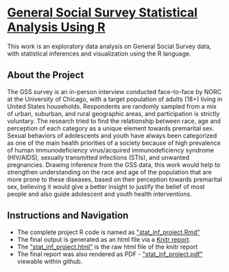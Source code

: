 # [General Social Survey Statistical Analysis Using R](https://htmlpreview.github.io/?https://github.com/tosmartak/R-GSS-exploratory-data-analysis/blob/R-GSS-exploratory-data-analysis/stat_inf_project.html)
This work is an exploratory data analysis on General Social Survey data, with statistical inferences and visualization using the R language.

## About the Project
The GSS survey is an in-person interview conducted face-to-face by NORC at the University of Chicago, with a target population of adults (18+) living in United States households. Respondents are randomly sampled from a mix of urban, suburban, and rural geographic areas, and participation is strictly voluntary.
The research tried to find the relationship between race, age and perception of each category as a unique element towards premarital sex. Sexual behaviors of adolescents and youth have always been categorized as one of the main health priorities of a society because of high prevalence of human immunodeficiency virus/acquired immunodeficiency syndrome (HIV/AIDS), sexually transmitted infections (STIs), and unwanted pregnancies. Drawing inference from the GSS data, this work would help to strengthen understanding on the race and age of the population that are more prone to these diseases, based on their perception towards premarital sex, believing it would give a better insight to justify the belief of most people and also guide adolescent and youth health interventions.

## Instructions and Navigation
- The complete project R code is named as ["stat_inf_project.Rmd"](https://github.com/tosmartak/R-GSS-exploratory-data-analysis/blob/R-GSS-exploratory-data-analysis/stat_inf_project.Rmd)
- The final output is generated as an html file via a [Knitr report](https://htmlpreview.github.io/?https://github.com/tosmartak/R-GSS-exploratory-data-analysis/blob/R-GSS-exploratory-data-analysis/stat_inf_project.html).
- The ["stat_inf_project.html"](https://github.com/tosmartak/R-GSS-exploratory-data-analysis/blob/R-GSS-exploratory-data-analysis/stat_inf_project.html) is the raw html file of the knitr report
- The final report was also rendered as PDF - ["stat_inf_project.pdf"](https://github.com/tosmartak/R-GSS-exploratory-data-analysis/blob/R-GSS-exploratory-data-analysis/stat_inf_project.pdf) viewable within github.
